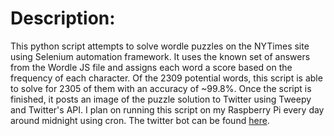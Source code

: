 # Description:
This python script attempts to solve wordle puzzles on the NYTimes site using Selenium automation framework. It uses the known set of answers from the Wordle JS file and assigns each word a score based on the frequency of each character. Of the 2309 potential words, this script is able to solve for 2305 of them with an accuracy of ~99.8%. Once the script is finished, it posts an image of the puzzle solution to Twitter using Tweepy and Twitter's API. I plan on running this script on my Raspberry Pi every day around midnight using cron. The twitter bot can be found [here](https://twitter.com/WordleBot7).
